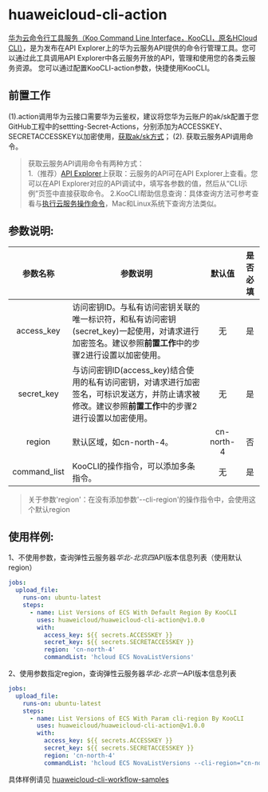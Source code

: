 # huaweicloud-cli-action
[华为云命令行工具服务（Koo Command Line Interface，KooCLI，原名HCloud CLI）](https://support.huaweicloud.com/productdesc-hcli/hcli_01.html)，是为发布在API Explorer上的华为云服务API提供的命令行管理工具。您可以通过此工具调用API Explorer中各云服务开放的API，管理和使用您的各类云服务资源。
您可以通过配置KooCLI-action参数，快捷使用KooCLI。  

## **前置工作**
(1).action调用华为云接口需要华为云鉴权，建议将您华为云账户的ak/sk配置于您GitHub工程中的settting-Secret-Actions，分别添加为ACCESSKEY、SECRETACCESSKEY以加密使用，[获取ak/sk方式](https://support.huaweicloud.com/api-obs/obs_04_0116.html)；
(2). 获取云服务API调用命令。
> 获取云服务API调用命令有两种方式：  
1.（推荐）[API Explorer](https://apiexplorer.developer.huaweicloud.com/apiexplorer/overview)上获取：云服务的API可在API Explorer上查看。您可以在API Explorer对应的API调试中，填写各参数的值，然后从“CLI示例”页签中直接获取命令。
2.KooCLI帮助信息查询：具体查询方法可参考查看与[执行云服务操作命令](https://support.huaweicloud.com/qs-hcli/hcli_02_005.html)，Mac和Linux系统下查询方法类似。

## **参数说明:**
|  参数名称  |  参数说明  |  默认值  |  是否必填  |
|  :----:  |  ----  |  :----: |  :----:  |
| access_key  | 访问密钥ID。与私有访问密钥关联的唯一标识符，和私有访问密钥(secret_key)一起使用，对请求进行加密签名。建议参照**前置工作**中的步骤2进行设置以加密使用。 |  无  |  是  |
| secret_key  | 与访问密钥ID(access_key)结合使用的私有访问密钥，对请求进行加密签名，可标识发送方，并防止请求被修改。建议参照**前置工作**中的步骤2进行设置以加密使用。 |  无  |  是  |
| region  | 默认区域，如cn-north-4。 |  cn-north-4  |  否  |
| command_list | KooCLI的操作指令，可以添加多条指令。 | 无 | 是 |
> 关于参数'region'：在没有添加参数'--cli-region'的操作指令中，会使用这个默认region

## **使用样例:**
1、不使用参数，查询弹性云服务器*华北-北京四*API版本信息列表（使用默认region）
```yaml
jobs:
  upload_file:
    runs-on: ubuntu-latest
    steps:
      - name: List Versions of ECS With Default Region By KooCLI 
        uses: huaweicloud/huaweicloud-cli-action@v1.0.0
        with:
          access_key: ${{ secrets.ACCESSKEY }}
          secret_key: ${{ secrets.SECRETACCESSKEY }}
          region: 'cn-north-4'
          commandList: 'hcloud ECS NovaListVersions'
```
2、使用参数指定region，查询弹性云服务器*华北-北京一*API版本信息列表
```yaml
jobs:
  upload_file:
    runs-on: ubuntu-latest
    steps:
      - name: List Versions of ECS With Param cli-region By KooCLI
        uses: huaweicloud/huaweicloud-cli-action@v1.0.0
        with:
          access_key: ${{ secrets.ACCESSKEY }}
          secret_key: ${{ secrets.SECRETACCESSKEY }}
          region: 'cn-north-4'
          commandList: 'hcloud ECS NovaListVersions --cli-region="cn-north-1"'
```

具体样例请见 [huaweicloud-cli-workflow-samples](https://github.com/huaweicloud/huaweicloud-cli-workflow-samples)
